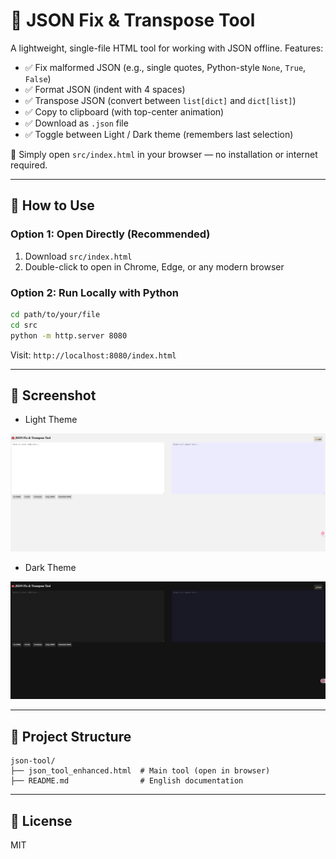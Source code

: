 # 🧰 JSON Fix & Transpose Tool

A lightweight, single-file HTML tool for working with JSON offline. Features:

- ✅ Fix malformed JSON (e.g., single quotes, Python-style `None`, `True`, `False`)
- ✅ Format JSON (indent with 4 spaces)
- ✅ Transpose JSON (convert between `list[dict]` and `dict[list]`)
- ✅ Copy to clipboard (with top-center animation)
- ✅ Download as `.json` file
- ✅ Toggle between Light / Dark theme (remembers last selection)

📁 Simply open `src/index.html` in your browser — no installation or internet required.

---

## 🚀 How to Use

### Option 1: Open Directly (Recommended)

1. Download `src/index.html`
2. Double-click to open in Chrome, Edge, or any modern browser

### Option 2: Run Locally with Python

```bash
cd path/to/your/file
cd src
python -m http.server 8080
```

Visit: `http://localhost:8080/index.html`

---

## 📸 Screenshot

- Light Theme

![alt text](img/light_mode.png)

- Dark Theme

![alt text](img/dark_mode.png)

---

## 📁 Project Structure

```
json-tool/
├── json_tool_enhanced.html  # Main tool (open in browser)
├── README.md                # English documentation
```

---

## 🪪 License

MIT
